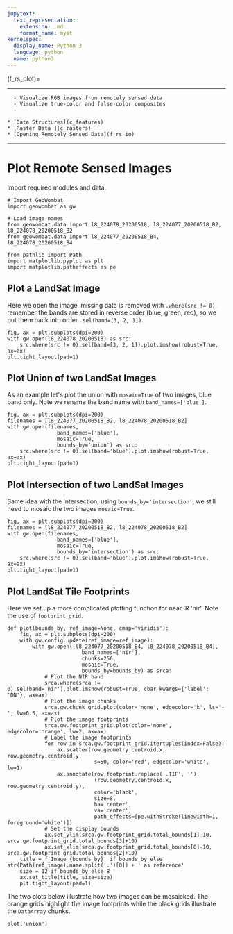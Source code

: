 ```yaml
---
jupytext:
  text_representation:
    extension: .md
    format_name: myst
kernelspec:
  display_name: Python 3
  language: python
  name: python3
---
```


(f_rs_plot)=


---------------
```{admonition} Learning Objectives
  - Visualize RGB images from remotely sensed data
  - Visualize true-color and false-color composites
  - 
```
```{admonition} Review
* [Data Structures](c_features)
* [Raster Data ](c_rasters)
* [Opening Remotely Sensed Data](f_rs_io)
```
--------------


# Plot Remote Sensed Images
Import required modules and data.

```{code-cell} ipython3
# Import GeoWombat
import geowombat as gw

# Load image names
from geowombat.data import l8_224078_20200518, l8_224077_20200518_B2, l8_224078_20200518_B2
from geowombat.data import l8_224077_20200518_B4, l8_224078_20200518_B4

from pathlib import Path
import matplotlib.pyplot as plt
import matplotlib.patheffects as pe
```
## Plot a LandSat Image
Here we open the image, missing data is removed with `.where(src != 0)`, remember the bands are stored in reverse order (blue, green, red), so we put them back into order `.sel(band=[3, 2, 1])`.

```{code-cell} ipython3
fig, ax = plt.subplots(dpi=200)
with gw.open(l8_224078_20200518) as src:
    src.where(src != 0).sel(band=[3, 2, 1]).plot.imshow(robust=True, ax=ax)
plt.tight_layout(pad=1)
```

## Plot Union of two LandSat Images
As an example let's plot the union with `mosaic=True` of two images, blue band only. Note we rename the band name with `band_names=['blue']`.

```{code-cell} ipython3
fig, ax = plt.subplots(dpi=200)
filenames = [l8_224077_20200518_B2, l8_224078_20200518_B2]
with gw.open(filenames,
                band_names=['blue'],
                mosaic=True,
                bounds_by='union') as src:
    src.where(src != 0).sel(band='blue').plot.imshow(robust=True, ax=ax)
plt.tight_layout(pad=1)
```

## Plot Intersection of two LandSat Images
Same idea with the intersection, using `bounds_by='intersection'`, we still need to mosaic the two images `mosaic=True`.

```{code-cell} ipython3
fig, ax = plt.subplots(dpi=200)
filenames = [l8_224077_20200518_B2, l8_224078_20200518_B2]
with gw.open(filenames,
                band_names=['blue'],
                mosaic=True,
                bounds_by='intersection') as src:
    src.where(src != 0).sel(band='blue').plot.imshow(robust=True, ax=ax)
plt.tight_layout(pad=1)
```

## Plot LandSat Tile Footprints
Here we set up a more complicated plotting function for near IR 'nir'.  Note the use of `footprint_grid`. 

```{code-cell} ipython3
def plot(bounds_by, ref_image=None, cmap='viridis'):
    fig, ax = plt.subplots(dpi=200)
    with gw.config.update(ref_image=ref_image):
        with gw.open([l8_224077_20200518_B4, l8_224078_20200518_B4],
                        band_names=['nir'],
                        chunks=256,
                        mosaic=True,
                        bounds_by=bounds_by) as srca:
            # Plot the NIR band
            srca.where(srca != 0).sel(band='nir').plot.imshow(robust=True, cbar_kwargs={'label': 'DN'}, ax=ax)
            # Plot the image chunks
            srca.gw.chunk_grid.plot(color='none', edgecolor='k', ls='-', lw=0.5, ax=ax)
            # Plot the image footprints
            srca.gw.footprint_grid.plot(color='none', edgecolor='orange', lw=2, ax=ax)
            # Label the image footprints
            for row in srca.gw.footprint_grid.itertuples(index=False):
                ax.scatter(row.geometry.centroid.x, row.geometry.centroid.y,
                            s=50, color='red', edgecolor='white', lw=1)
                ax.annotate(row.footprint.replace('.TIF', ''),
                            (row.geometry.centroid.x, row.geometry.centroid.y),
                            color='black',
                            size=8,
                            ha='center',
                            va='center',
                            path_effects=[pe.withStroke(linewidth=1, foreground='white')])
            # Set the display bounds
            ax.set_ylim(srca.gw.footprint_grid.total_bounds[1]-10, srca.gw.footprint_grid.total_bounds[3]+10)
            ax.set_xlim(srca.gw.footprint_grid.total_bounds[0]-10, srca.gw.footprint_grid.total_bounds[2]+10)
    title = f'Image {bounds_by}' if bounds_by else str(Path(ref_image).name.split('.')[0]) + ' as reference'
    size = 12 if bounds_by else 8
    ax.set_title(title, size=size)
    plt.tight_layout(pad=1)
```

The two plots below illustrate how two images can be mosaicked. The orange grids highlight the image footprints while the black grids illustrate the ``DataArray`` chunks.

```{code-cell} ipython3
plot('union')
```
 